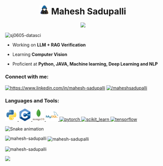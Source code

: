


<h1 align="center"> <img src="https://github.com/0xAbdulKhalid/0xAbdulKhalid/raw/main/assets/mdImages/about_me.gif"width="30px"> Mahesh Sadupalli </h1>
<p align="center">
  <a href="https://github.com/DenverCoder1/readme-typing-svg"><img src="https://readme-typing-svg.herokuapp.com?font=Time+New+Roman&color=cyan&size=25&center=true&vCenter=true&width=600&height=100&lines=Research+Interest+in+Optimisation;AI+Student@BTU+Germany;Data+Science+Student+IIT-Madras;Python+is+my+Horcrux"></a>
</p>


<p align="left"> <img src="https://komarev.com/ghpvc/?username=sj0605-datasci&label=Profile%20views&color=0e75b6&style=flat" alt="sj0605-datasci" /> </p>

- Working on **LLM + RAG Verification**

- Learning **Computer Vision**

- Proficient at **Python, JAVA, Machine learning, Deep Learning and NLP**



<h3 align="left">Connect with me:</h3>
<p align="left">
<a href="https://www.linkedin.com/in/mahesh-sadupalli" target="blank"><img align="center" src="https://raw.githubusercontent.com/rahuldkjain/github-profile-readme-generator/master/src/images/icons/Social/linked-in-alt.svg" alt="https://www.linkedin.com/in/mahesh-sadupalli" height="30" width="40" /></a>
<a href="https://kaggle.com/maheshsadupalli" target="blank"><img align="center" src="https://raw.githubusercontent.com/rahuldkjain/github-profile-readme-generator/master/src/images/icons/Social/kaggle.svg" alt="/maheshsadupalli" height="30" width="40" /></a>  
</p>

<h3 align="left">Languages and Tools:</h3>
<p align="left">
  </a>
    <a href="https://www.python.org" target="_blank" rel="noreferrer">
        <img src="https://raw.githubusercontent.com/devicons/devicon/master/icons/python/python-original.svg" alt="python" width="40" height="40"/>
    <a href="https://www.w3schools.com/cpp/" target="_blank" rel="noreferrer">
        <img src="https://raw.githubusercontent.com/devicons/devicon/master/icons/cplusplus/cplusplus-original.svg" alt="cplusplus" width="40" height="40"/>
    </a>
    <a href="https://www.mongodb.com/" target="_blank" rel="noreferrer">
        <img src="https://raw.githubusercontent.com/devicons/devicon/master/icons/mongodb/mongodb-original-wordmark.svg" alt="mongodb" width="40" height="40"/>
    </a>
    <a href="https://www.mysql.com/" target="_blank" rel="noreferrer">
        <img src="https://raw.githubusercontent.com/devicons/devicon/master/icons/mysql/mysql-original-wordmark.svg" alt="mysql" width="40" height="40"/>
    </a>
    <a href="https://pytorch.org/" target="_blank" rel="noreferrer">
        <img src="https://www.vectorlogo.zone/logos/pytorch/pytorch-icon.svg" alt="pytorch" width="40" height="40"/>
    </a>
    <a href="https://scikit-learn.org/" target="_blank" rel="noreferrer">
        <img src="https://upload.wikimedia.org/wikipedia/commons/0/05/Scikit_learn_logo_small.svg" alt="scikit_learn" width="40" height="40"/>
    </a>
    <a href="https://www.tensorflow.org" target="_blank" rel="noreferrer">
        <img src="https://www.vectorlogo.zone/logos/tensorflow/tensorflow-icon.svg" alt="tensorflow" width="40" height="40"/>
    </a>
</p>


![Snake animation](https://github.com/sj0605-datasci/sj0605-datasci/blob/output/github-contribution-grid-snake.svg)

<p><img align="left" src="https://github-readme-stats.vercel.app/api/top-langs?username=mahesh-sadupalli&show_icons=true&locale=en&layout=compact" alt="mahesh-sadupalli" /></p>

<p>&nbsp;<img align="center" src="https://github-readme-stats.vercel.app/api?username=mahesh-sadupalli&show_icons=true&locale=en" alt="mahesh-sadupalli" /></p>

<p><img align="center" src="https://github-readme-streak-stats.herokuapp.com/?user=mahesh-sadupalli&" alt="mahesh-sadupalli" /></p>

<!--horizontal divider(gradiant)-->
<img src="https://user-images.githubusercontent.com/73097560/115834477-dbab4500-a447-11eb-908a-139a6edaec5c.gif">
